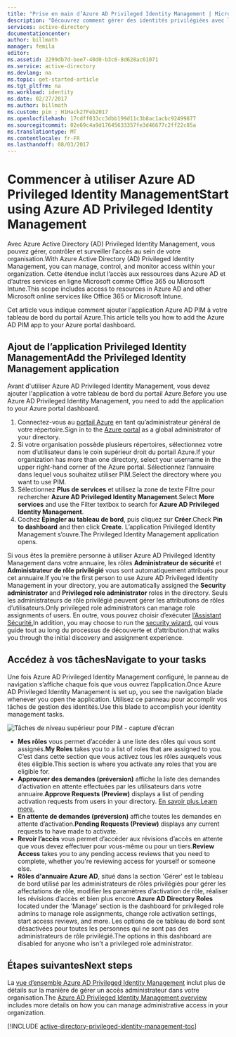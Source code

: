 ```yaml
---
title: "Prise en main d’Azure AD Privileged Identity Management | Microsoft Docs"
description: "Découvrez comment gérer des identités privilégiées avec l’application Azure Active Directory Privileged Identity Management dans le portail Azure."
services: active-directory
documentationcenter: 
author: billmath
manager: femila
editor: 
ms.assetid: 2299db7d-bee7-40d0-b3c6-8d628ac61071
ms.service: active-directory
ms.devlang: na
ms.topic: get-started-article
ms.tgt_pltfrm: na
ms.workload: identity
ms.date: 02/27/2017
ms.author: billmath
ms.custom: pim ; H1Hack27Feb2017
ms.openlocfilehash: 17cdff033cc3dbb199d11c3b8ac1acbc92499877
ms.sourcegitcommit: 02e69c4a9d17645633357fe3d46677c2ff22c85a
ms.translationtype: MT
ms.contentlocale: fr-FR
ms.lasthandoff: 08/03/2017
---
```

# <a name="start-using-azure-ad-privileged-identity-management"></a><span data-ttu-id="5b088-103">Commencer à utiliser Azure AD Privileged Identity Management</span><span class="sxs-lookup"><span data-stu-id="5b088-103">Start using Azure AD Privileged Identity Management</span></span>
<span data-ttu-id="5b088-104">Avec Azure Active Directory (AD) Privileged Identity Management, vous pouvez gérer, contrôler et surveiller l’accès au sein de votre organisation.</span><span class="sxs-lookup"><span data-stu-id="5b088-104">With Azure Active Directory (AD) Privileged Identity Management, you can manage, control, and monitor access within your organization.</span></span> <span data-ttu-id="5b088-105">Cette étendue inclut l’accès aux ressources dans Azure AD et d’autres services en ligne Microsoft comme Office 365 ou Microsoft Intune.</span><span class="sxs-lookup"><span data-stu-id="5b088-105">This scope includes access to resources in Azure AD and other Microsoft online services like Office 365 or Microsoft Intune.</span></span>

<span data-ttu-id="5b088-106">Cet article vous indique comment ajouter l'application Azure AD PIM à votre tableau de bord du portail Azure.</span><span class="sxs-lookup"><span data-stu-id="5b088-106">This article tells you how to add the Azure AD PIM app to your Azure portal dashboard.</span></span>

## <a name="add-the-privileged-identity-management-application"></a><span data-ttu-id="5b088-107">Ajout de l’application Privileged Identity Management</span><span class="sxs-lookup"><span data-stu-id="5b088-107">Add the Privileged Identity Management application</span></span>
<span data-ttu-id="5b088-108">Avant d'utiliser Azure AD Privileged Identity Management, vous devez ajouter l'application à votre tableau de bord du portail Azure.</span><span class="sxs-lookup"><span data-stu-id="5b088-108">Before you use Azure AD Privileged Identity Management, you need to add the application to your Azure portal dashboard.</span></span>

1. <span data-ttu-id="5b088-109">Connectez-vous au [portail Azure](https://portal.azure.com/) en tant qu’administrateur général de votre répertoire.</span><span class="sxs-lookup"><span data-stu-id="5b088-109">Sign in to the [Azure portal](https://portal.azure.com/) as a global administrator of your directory.</span></span>
2. <span data-ttu-id="5b088-110">Si votre organisation possède plusieurs répertoires, sélectionnez votre nom d’utilisateur dans le coin supérieur droit du portail Azure.</span><span class="sxs-lookup"><span data-stu-id="5b088-110">If your organization has more than one directory, select your username in the upper right-hand corner of the Azure portal.</span></span> <span data-ttu-id="5b088-111">Sélectionnez l’annuaire dans lequel vous souhaitez utiliser PIM.</span><span class="sxs-lookup"><span data-stu-id="5b088-111">Select the directory where you want to use PIM.</span></span>
3. <span data-ttu-id="5b088-112">Sélectionnez **Plus de services** et utilisez la zone de texte Filtre pour rechercher **Azure AD Privileged Identity Management**.</span><span class="sxs-lookup"><span data-stu-id="5b088-112">Select **More services** and use the Filter textbox to search for **Azure AD Privileged Identity Management**.</span></span>
4. <span data-ttu-id="5b088-113">Cochez **Épingler au tableau de bord**, puis cliquez sur **Créer**.</span><span class="sxs-lookup"><span data-stu-id="5b088-113">Check **Pin to dashboard** and then click **Create**.</span></span> <span data-ttu-id="5b088-114">L’application Privileged Identity Management s’ouvre.</span><span class="sxs-lookup"><span data-stu-id="5b088-114">The Privileged Identity Management application opens.</span></span>

<span data-ttu-id="5b088-115">Si vous êtes la première personne à utiliser Azure AD Privileged Identity Management dans votre annuaire, les rôles **Administrateur de sécurité** et **Administrateur de rôle privilégié** vous sont automatiquement attribués pour cet annuaire.</span><span class="sxs-lookup"><span data-stu-id="5b088-115">If you're the first person to use Azure AD Privileged Identity Management in your directory, you are automatically assigned the **Security administrator** and **Privileged role administrator** roles in the directory.</span></span> <span data-ttu-id="5b088-116">Seuls les administrateurs de rôle privilégié peuvent gérer les attributions de rôles d’utilisateurs.</span><span class="sxs-lookup"><span data-stu-id="5b088-116">Only privileged role administrators can manage role assignments of users.</span></span> <span data-ttu-id="5b088-117">En outre, vous pouvez choisir d’exécuter [l’Assistant Sécurité.](active-directory-privileged-identity-management-security-wizard.md)</span><span class="sxs-lookup"><span data-stu-id="5b088-117">In addition, you may choose to run the [security wizard.](active-directory-privileged-identity-management-security-wizard.md)</span></span> <span data-ttu-id="5b088-118">qui vous guide tout au long du processus de découverte et d’attribution.</span><span class="sxs-lookup"><span data-stu-id="5b088-118">that walks you through the initial discovery and assignment experience.</span></span>

## <a name="navigate-to-your-tasks"></a><span data-ttu-id="5b088-119">Accédez à vos tâches</span><span class="sxs-lookup"><span data-stu-id="5b088-119">Navigate to your tasks</span></span>
<span data-ttu-id="5b088-120">Une fois Azure AD Privileged Identity Management configuré, le panneau de navigation s’affiche chaque fois que vous ouvrez l’application.</span><span class="sxs-lookup"><span data-stu-id="5b088-120">Once Azure AD Privileged Identity Management is set up, you see the navigation blade whenever you open the application.</span></span> <span data-ttu-id="5b088-121">Utilisez ce panneau pour accomplir vos tâches de gestion des identités.</span><span class="sxs-lookup"><span data-stu-id="5b088-121">Use this blade to accomplish your identity management tasks.</span></span>

![Tâches de niveau supérieur pour PIM - capture d’écran](./media/active-directory-privileged-identity-management-getting-started/PIM_Tasks_New.png)

* <span data-ttu-id="5b088-123">**Mes rôles** vous permet d’accéder à une liste des rôles qui vous sont assignés.</span><span class="sxs-lookup"><span data-stu-id="5b088-123">**My Roles** takes you to a list of roles that are assigned to you.</span></span> <span data-ttu-id="5b088-124">C’est dans cette section que vous activez tous les rôles auxquels vous êtes éligible.</span><span class="sxs-lookup"><span data-stu-id="5b088-124">This section is where you activate any roles that you are eligible for.</span></span>
* <span data-ttu-id="5b088-125">**Approuver des demandes (préversion)** affiche la liste des demandes d’activation en attente effectuées par les utilisateurs dans votre annuaire.</span><span class="sxs-lookup"><span data-stu-id="5b088-125">**Approve Requests (Preview)** displays a list of pending activation requests from users in your directory.</span></span> [<span data-ttu-id="5b088-126">En savoir plus.</span><span class="sxs-lookup"><span data-stu-id="5b088-126">Learn more.</span></span>](./privileged-identity-management/azure-ad-pim-approval-workflow.md)
* <span data-ttu-id="5b088-127">**En attente de demandes (préversion)** affiche toutes les demandes en attente d’activation.</span><span class="sxs-lookup"><span data-stu-id="5b088-127">**Pending Requests (Preview)** displays any current requests to have made to activate.</span></span>
* <span data-ttu-id="5b088-128">**Revoir l’accès** vous permet d’accéder aux révisions d’accès en attente que vous devez effectuer pour vous-même ou pour un tiers.</span><span class="sxs-lookup"><span data-stu-id="5b088-128">**Review Access** takes you to any pending access reviews that you need to complete, whether you're reviewing access for yourself or someone else.</span></span>
* <span data-ttu-id="5b088-129">**Rôles d'annuaire Azure AD**, situé dans la section 'Gérer' est le tableau de bord utilisé par les administrateurs de rôles privilégiés pour gérer les affectations de rôle, modifier les paramètres d’activation de rôle, réaliser les révisions d’accès et bien plus encore.</span><span class="sxs-lookup"><span data-stu-id="5b088-129">**Azure AD Directory Roles** located under the 'Manage' section is the dashboard for privileged role admins to manage role assignments, change role activation settings, start access reviews, and more.</span></span> <span data-ttu-id="5b088-130">Les options de ce tableau de bord sont désactivées pour toutes les personnes qui ne sont pas des administrateurs de rôle privilégié.</span><span class="sxs-lookup"><span data-stu-id="5b088-130">The options in this dashboard are disabled for anyone who isn't a privileged role administrator.</span></span>

## <a name="next-steps"></a><span data-ttu-id="5b088-131">Étapes suivantes</span><span class="sxs-lookup"><span data-stu-id="5b088-131">Next steps</span></span>
<span data-ttu-id="5b088-132">La [vue d’ensemble Azure AD Privileged Identity Management](active-directory-privileged-identity-management-configure.md) inclut plus de détails sur la manière de gérer un accès administrateur dans votre organisation.</span><span class="sxs-lookup"><span data-stu-id="5b088-132">The [Azure AD Privileged Identity Management overview](active-directory-privileged-identity-management-configure.md) includes more details on how you can manage administrative access in your organization.</span></span>

[!INCLUDE [active-directory-privileged-identity-management-toc](../../includes/active-directory-privileged-identity-management-toc.md)]

<!--Image references-->

[1]: ./media/active-directory-privileged-identity-management-configure/PIM_EnablePim.png
